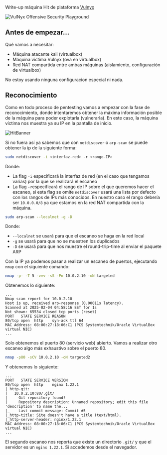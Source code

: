 Write-up máquina Hit de plataforma [Vulnyx](https://vulnyx.com/#hit)

![VulNyx Offensive Security Playground](https://github.com/user-attachments/assets/884b7c2c-8883-484c-944b-67f2b12f220d)

## Antes de empezar...

Qué vamos a necesitar:

- Máquina atacante kali (virtualbox)
- Máquina victima Vulnyx (ova en virtualbox)
- Red NAT compartida entre ambas máquinas (aislamiento, configuración de virtualbox)

No estoy usando ninguna configuracion especial ni nada.
## Reconocimiento

Como en todo proceso de pentesting vamos a empezar con la fase de reconocimiento, donde intentaremos obtener la máxima información posible de la máquina para poder explotarla (vulnerarla). En este caso, la máquina víctima nos muestra ya su IP en la pantalla de inicio.

![HitBanner](https://github.com/user-attachments/assets/084f9e75-d89f-4e6c-9fd7-e08fde4246dd)

Si no fuera así ya sabemos que con `netdiscover` o `arp-scan` se puede obtener la ip de la siguiente forma:

```bash
sudo netdiscover -i <interfaz-red> -r <rango-IP>
```

Donde:
- La flag `-i` especificará la interfaz de red (en el caso que tengamos varias) por la que se realizará el escaneo
- La flag `-r`especificará el rango de IP sobre el que queremos hacer el escaneo, si esta flag se omite `netdiscover` usará una lista por defecto con los rangos de IPs más conocidos. En nuestro caso el rango debería ser `10.0.0.0/8` ya que estamos en la red NAT compartida con la máquina.

```bash
sudo arp-scan --localnet -g -D
```

Donde:
- `--localnet` se usará para que el escaneo se haga en la red local
- `-g` se usará para que no se muestren los duplicados
- `-D` se usará para que nos muestre el round-trip-time al enviar el paquete ARP

Con la IP ya podemos pasar a realizar un escaneo de puertos, ejecutando `nmap` con el siguiente comando:

```bash
nmap -p- -T 5 -vvv -sS -Pn 10.0.2.10 -oN targeted
```

Obtenemos lo siguiente:

```
...
Nmap scan report for 10.0.2.10
Host is up, received arp-response (0.00011s latency).
Scanned at 2025-02-04 04:58:16 EST for 1s
Not shown: 65534 closed tcp ports (reset)
PORT   STATE SERVICE REASON
80/tcp open  http    syn-ack ttl 64
MAC Address: 08:00:27:18:06:C1 (PCS Systemtechnik/Oracle VirtualBox virtual NIC)
...
```

Solo obtenemos el puerto 80 (servicio web) abierto. Vamos a realizar otro escaneo algo más exhaustivo sobre el puerto 80.

```bash
nmap -p80 -sCV 10.0.2.10 -oN targeted2
```

Y obtenemos lo siguiente:

```
...
PORT   STATE SERVICE VERSION
80/tcp open  http    nginx 1.22.1
| http-git: 
|   10.0.2.10:80/.git/
|     Git repository found!
|     Repository description: Unnamed repository; edit this file 'description' to name the...
|_    Last commit message: Commit #5 
|_http-title: Site doesn't have a title (text/html).
|_http-server-header: nginx/1.22.1
MAC Address: 08:00:27:18:06:C1 (PCS Systemtechnik/Oracle VirtualBox virtual NIC)
...
```

El segundo escaneo nos reporta que existe un directorio `.git/` y que el servidor es un `nginx 1.22.1`. Si accedemos desde el navegador.

